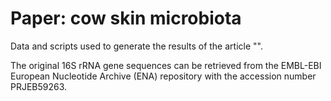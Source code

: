 # Paper: cow skin microbiota

Data and scripts used to generate the results of the article "".

The original 16S rRNA gene sequences can be retrieved from the EMBL-EBI European Nucleotide Archive (ENA) repository with the accession number PRJEB59263. 
